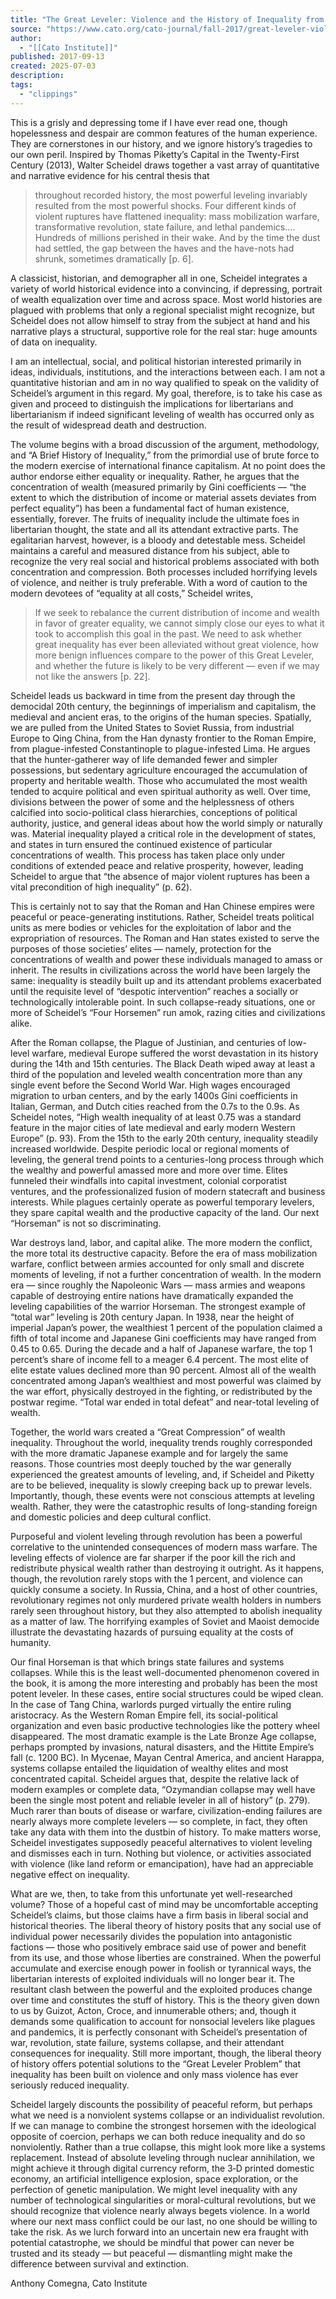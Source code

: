 ```yaml
---
title: "The Great Leveler: Violence and the History of Inequality from the Stone Age to the Twenty-First Century Walter Scheidel"
source: "https://www.cato.org/cato-journal/fall-2017/great-leveler-violence-history-inequality-stone-age-twenty-first-century"
author:
  - "[[Cato Institute]]"
published: 2017-09-13
created: 2025-07-03
description:
tags:
  - "clippings"
---
```

This is a grisly and depressing tome if I have ever read one, though hopelessness and despair are common features of the human experience. They are cornerstones in our history, and we ignore history’s tragedies to our own peril. Inspired by Thomas Piketty’s Capital in the Twenty-First Century (2013), Walter Scheidel draws together a vast array of quantitative and narrative evidence for his central thesis that

> throughout recorded history, the most powerful leveling invariably resulted from the most powerful shocks. Four different kinds of violent ruptures have flattened inequality: mass mobilization warfare, transformative revolution, state failure, and lethal pandemics.… Hundreds of millions perished in their wake. And by the time the dust had settled, the gap between the haves and the have-nots had shrunk, sometimes dramatically \[p. 6\].

A classicist, historian, and demographer all in one, Scheidel integrates a variety of world historical evidence into a convincing, if depressing, portrait of wealth equalization over time and across space. Most world histories are plagued with problems that only a regional specialist might recognize, but Scheidel does not allow himself to stray from the subject at hand and his narrative plays a structural, supportive role for the real star: huge amounts of data on inequality.

I am an intellectual, social, and political historian interested primarily in ideas, individuals, institutions, and the interactions between each. I am not a quantitative historian and am in no way qualified to speak on the validity of Scheidel’s argument in this regard. My goal, therefore, is to take his case as given and proceed to distinguish the implications for libertarians and libertarianism if indeed significant leveling of wealth has occurred only as the result of widespread death and destruction.

The volume begins with a broad discussion of the argument, methodology, and “A Brief History of Inequality,” from the primordial use of brute force to the modern exercise of international finance capitalism. At no point does the author endorse either equality or inequality. Rather, he argues that the concentration of wealth (measured primarily by Gini coefficients — “the extent to which the distribution of income or material assets deviates from perfect equality”) has been a fundamental fact of human existence, essentially, forever. The fruits of inequality include the ultimate foes in libertarian thought, the state and all its attendant extractive parts. The egalitarian harvest, however, is a bloody and detestable mess. Scheidel maintains a careful and measured distance from his subject, able to recognize the very real social and historical problems associated with both concentration and compression. Both processes included horrifying levels of violence, and neither is truly preferable. With a word of caution to the modern devotees of “equality at all costs,” Scheidel writes,

> If we seek to rebalance the current distribution of income and wealth in favor of greater equality, we cannot simply close our eyes to what it took to accomplish this goal in the past. We need to ask whether great inequality has ever been alleviated without great violence, how more benign influences compare to the power of this Great Leveler, and whether the future is likely to be very different — even if we may not like the answers \[p. 22\].

Scheidel leads us backward in time from the present day through the democidal 20th century, the beginnings of imperialism and capitalism, the medieval and ancient eras, to the origins of the human species. Spatially, we are pulled from the United States to Soviet Russia, from industrial Europe to Qing China, from the Han dynasty frontier to the Roman Empire, from plague-infested Constantinople to plague-infested Lima. He argues that the hunter-gatherer way of life demanded fewer and simpler possessions, but sedentary agriculture encouraged the accumulation of property and heritable wealth. Those who accumulated the most wealth tended to acquire political and even spiritual authority as well. Over time, divisions between the power of some and the helplessness of others calcified into socio-political class hierarchies, conceptions of political authority, justice, and general ideas about how the world simply or naturally was. Material inequality played a critical role in the development of states, and states in turn ensured the continued existence of particular concentrations of wealth. This process has taken place only under conditions of extended peace and relative prosperity, however, leading Scheidel to argue that “the absence of major violent ruptures has been a vital precondition of high inequality” (p. 62).

This is certainly not to say that the Roman and Han Chinese empires were peaceful or peace-generating institutions. Rather, Scheidel treats political units as mere bodies or vehicles for the exploitation of labor and the expropriation of resources. The Roman and Han states existed to serve the purposes of those societies’ elites — namely, protection for the concentrations of wealth and power these individuals managed to amass or inherit. The results in civilizations across the world have been largely the same: inequality is steadily built up and its attendant problems exacerbated until the requisite level of “despotic intervention” reaches a socially or technologically intolerable point. In such collapse-ready situations, one or more of Scheidel’s “Four Horsemen” run amok, razing cities and civilizations alike.

After the Roman collapse, the Plague of Justinian, and centuries of low-level warfare, medieval Europe suffered the worst devastation in its history during the 14th and 15th centuries. The Black Death wiped away at least a third of the population and leveled wealth concentration more than any single event before the Second World War. High wages encouraged migration to urban centers, and by the early 1400s Gini coefficients in Italian, German, and Dutch cities reached from the 0.7s to the 0.9s. As Scheidel notes, “High wealth inequality of at least 0.75 was a standard feature in the­ major cities of late medieval and early modern Western Europe” (p.­ 93). From the 15th to the early 20th century, inequality steadily increased worldwide. Despite periodic local or regional moments of leveling, the general trend points to a centuries-long process through which the wealthy and powerful amassed more and­ more over time. Elites funneled their windfalls into capital investment, colonial corporatist ventures, and the professionalized fusion of modern statecraft and business interests. While plagues certainly operate as powerful temporary levelers, they spare capital wealth and the productive capacity of the land. Our next “Horseman” is not so discriminating.

War destroys land, labor, and capital alike. The more modern the conflict, the more total its destructive capacity. Before the era of mass mobilization warfare, conflict between armies accounted for only small and discrete moments of leveling, if not a further concentration of wealth. In the modern era — since roughly the Napoleonic Wars — mass armies and weapons capable of destroying entire nations have dramatically expanded the leveling capabilities of the warrior Horseman. The strongest example of “total war” leveling is 20th century Japan. In 1938, near the height of imperial Japan’s power, the wealthiest 1 percent of the population claimed a fifth of total income and Japanese Gini coefficients may have ranged from 0.45 to 0.65. During the decade and a half of Japanese warfare, the top 1 percent’s share of income fell to a meager 6.4 percent. The most elite of elite estate values declined more than 90 percent. Almost all of the wealth concentrated among Japan’s wealthiest and most powerful was claimed by the war effort, physically destroyed in the fighting, or redistributed by the postwar regime. “Total war ended in total defeat” and near-total leveling of wealth.

Together, the world wars created a “Great Compression” of wealth inequality. Throughout the world, inequality trends roughly corresponded with the more dramatic Japanese example and for largely the same reasons. Those countries most deeply touched by the war generally experienced the greatest amounts of leveling, and, if Scheidel and Piketty are to be believed, inequality is slowly creeping back up to prewar levels. Importantly, though, these events were not conscious attempts at leveling wealth. Rather, they were the catastrophic results of long-standing foreign and domestic policies and deep cultural conflict.

Purposeful and violent leveling through revolution has been a powerful correlative to the unintended consequences of modern mass warfare. The leveling effects of violence are far sharper if the poor kill the rich and redistribute physical wealth rather than destroying it outright. As it happens, though, the revolution rarely stops with the 1 percent, and violence can quickly consume a society. In Russia, China, and a host of other countries, revolutionary regimes not only murdered private wealth holders in numbers rarely seen throughout history, but they also attempted to abolish inequality as a matter of law. The horrifying examples of Soviet and Maoist democide illustrate the devastating hazards of pursuing equality at the costs of humanity.

Our final Horseman is that which brings state failures and systems collapses. While this is the least well-documented phenomenon covered in the book, it is among the more interesting and probably has been the most potent leveler. In these cases, entire social structures could be wiped clean. In the case of Tang China, warlords purged virtually the entire ruling aristocracy. As the Western Roman Empire fell, its social-political organization and even basic productive technologies like the pottery wheel disappeared. The most dramatic example is the Late Bronze Age collapse, perhaps prompted by invasions, natural disasters, and the Hittite Empire’s fall (c. 1200 BC). In Mycenae, Mayan Central America, and ancient Harappa, systems collapse entailed the liquidation of wealthy elites and most concentrated capital. Scheidel argues that, despite the relative lack of modern examples or complete data, “Ozymandian collapse may well have been the single most potent and reliable leveler in all of history” (p. 279). Much rarer than bouts of disease or warfare, civilization-ending failures are nearly always more complete levelers — so complete, in fact, they often take any data with them into the dustbin of history. To make matters worse, Scheidel investigates supposedly peaceful alternatives to violent leveling and dismisses each in turn. Nothing but violence, or activities associated with violence (like land reform or emancipation), have had an appreciable negative effect on inequality.

What are we, then, to take from this unfortunate yet well-researched volume? Those of a hopeful cast of mind may be uncomfortable accepting Scheidel’s claims, but those claims have a firm basis in liberal social and historical theories. The liberal theory of history posits that any social use of individual power necessarily divides the population into antagonistic factions — those who positively embrace said use of power and benefit from its use, and those whose liberties are constrained. When the powerful accumulate and exercise enough power in foolish or tyrannical ways, the libertarian interests of exploited individuals will no longer bear it. The resultant clash between the powerful and the exploited produces change over time and constitutes the stuff of history. This is the theory given down to us by Guizot, Acton, Croce, and innumerable others; and, though it demands some qualification to account for nonsocial levelers like plagues and pandemics, it is perfectly consonant with Scheidel’s presentation of war, revolution, state failure, systems collapse, and their attendant consequences for inequality. Still more important, though, the liberal theory of history offers potential solutions to the “Great Leveler Problem” that inequality has been built on violence and only mass violence has ever seriously reduced inequality.

Scheidel largely discounts the possibility of peaceful reform, but perhaps what we need is a nonviolent systems collapse or an individualist revolution. If we can manage to combine the strongest horsemen with the ideological opposite of coercion, perhaps we can both reduce inequality and do so nonviolently. Rather than a true collapse, this might look more like a systems replacement. Instead of absolute leveling through nuclear annihilation, we might achieve it through digital currency reform, the 3‑D printed domestic economy, an artificial intelligence explosion, space exploration, or the perfection of genetic manipulation. We might level inequality with any number of technological singularities or moral-cultural revolutions, but we should recognize that violence nearly always begets violence. In a world where our next mass conflict could be our last, no one should be willing to take the risk. As we lurch forward into an uncertain new era fraught with potential catastrophe, we should be mindful that power can never be trusted and its steady — but peaceful — ­dismantling might make the difference between survival and extinction.

Anthony Comegna, Cato Institute